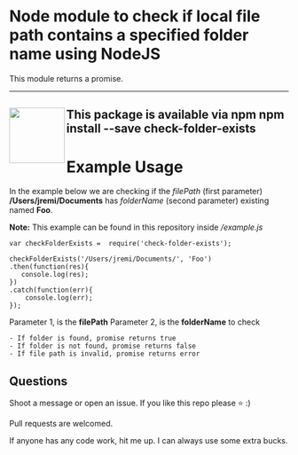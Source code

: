 # Node module to check if local file path contains a specified folder name using NodeJS

This module returns a promise. 

---
This package is available via npm
<a href="https://www.npmjs.com/package/check-folder-exists">
    <img align="left" width="100" height="100" src="https://cdn.iconscout.com/public/images/icon/free/png-256/npm-logo-3dc2529e5720fdb2-256x256.png">
</a>
    npm install --save check-folder-exists
---

# Example Usage

In the example below we are checking if the *filePath* (first parameter) **/Users/jremi/Documents** has *folderName* (second parameter) existing named **Foo**. 

**Note:** This example can be found in this repository inside */example.js*

    var checkFolderExists =  require('check-folder-exists');
    
    checkFolderExists('/Users/jremi/Documents/', 'Foo')
    .then(function(res){
	   console.log(res);
	})
    .catch(function(err){
	    console.log(err);
    });

Parameter 1, is the **filePath** 
Parameter 2, is the **folderName** to check

    - If folder is found, promise returns true
    - If folder is not found, promise returns false
    - If file path is invalid, promise returns error

## Questions
Shoot a message or open an issue. If you like this repo please ⭐ :) 

Pull requests are welcomed. 

If anyone has any code work, hit me up. I can always use some extra bucks.